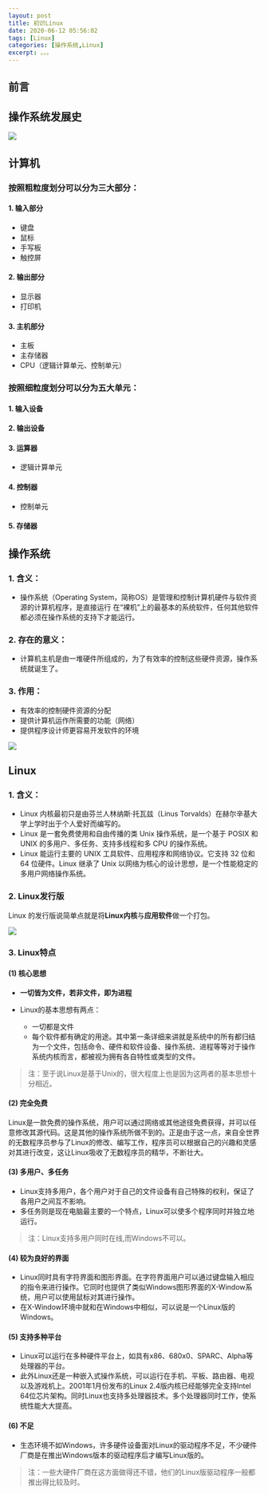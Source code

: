 ```yaml
---
layout: post
title: 初识Linux
date: 2020-06-12 05:56:02
tags: [Linux]
categories: [操作系统,Linux]
excerpt: 。。。
---
```


## 前言

## 操作系统发展史

![](https://github.com/CharlieTao/CharlieTao.github.sources/blob/master/BigData/Pictures/Linux/操作系统发展史.png?raw=true)

## 计算机

### 按照粗粒度划分可以分为三大部分：
#### 1. 输入部分
- 键盘
- 鼠标
- 手写板
- 触控屏

#### 2. 输出部分
- 显示器
- 打印机

#### 3. 主机部分
- 主板
- 主存储器
- CPU（逻辑计算单元、控制单元）


### 按照细粒度划分可以分为五大单元：

#### 1. 输入设备
#### 2. 输出设备
#### 3. 运算器
- 逻辑计算单元
#### 4. 控制器
- 控制单元
#### 5. 存储器

  

## 操作系统

### 1. 含义：
- 操作系统（Operating System，简称OS）是管理和控制计算机硬件与软件资源的计算机程序，是直接运行  在“裸机”上的最基本的系统软件，任何其他软件都必须在操作系统的支持下才能运行。

### 2. 存在的意义：
- 计算机主机是由一堆硬件所组成的，为了有效率的控制这些硬件资源，操作系统就诞生了。

### 3. 作用：
- 有效率的控制硬件资源的分配
- 提供计算机运作所需要的功能（网络）
- 提供程序设计师更容易开发软件的环境

![](https://github.com/CharlieTao/CharlieTao.github.sources/blob/master/BigData/Pictures/Linux/操作系统.png?raw=true)


## Linux

### 1. 含义：

- Linux 内核最初只是由芬兰人林纳斯·托瓦兹（Linus Torvalds）在赫尔辛基大学上学时出于个人爱好而编写的。
- Linux 是一套免费使用和自由传播的类 Unix 操作系统，是一个基于 POSIX 和 UNIX 的多用户、多任务、支持多线程和多 CPU 的操作系统。
- Linux 能运行主要的 UNIX 工具软件、应用程序和网络协议。它支持 32 位和 64 位硬件。Linux 继承了 Unix 以网络为核心的设计思想，是一个性能稳定的多用户网络操作系统。

  
### 2. Linux发行版
Linux 的发行版说简单点就是将**Linux内核**与**应用软件**做一个打包。​

![](https://github.com/CharlieTao/CharlieTao.github.sources/blob/master/BigData/Pictures/Linux/Linux各版本.png?raw=true)

### 3. Linux特点

#### (1) 核心思想

- **一切皆为文件，若非文件，即为进程**

- Linux的基本思想有两点：
    - 一切都是文件
    - 每个软件都有确定的用途。其中第一条详细来讲就是系统中的所有都归结为一个文件，包括命令、硬件和软件设备、操作系统、进程等等对于操作系统内核而言，都被视为拥有各自特性或类型的文件。
    
> 注：至于说Linux是基于Unix的，很大程度上也是因为这两者的基本思想十分相近。


#### (2) 完全免费

Linux是一款免费的操作系统，用户可以通过网络或其他途径免费获得，并可以任意修改其源代码。这是其他的操作系统所做不到的。正是由于这一点，来自全世界的无数程序员参与了Linux的修改、编写工作，程序员可以根据自己的兴趣和灵感对其进行改变，这让Linux吸收了无数程序员的精华，不断壮大。

#### (3) 多用户、多任务
- Linux支持多用户，各个用户对于自己的文件设备有自己特殊的权利，保证了各用户之间互不影响。
- 多任务则是现在电脑最主要的一个特点，Linux可以使多个程序同时并独立地运行。

> 注：Linux支持多用户同时在线,而Windows不可以。


#### (4) 较为良好的界面
- Linux同时具有字符界面和图形界面。在字符界面用户可以通过键盘输入相应的指令来进行操作。它同时也提供了类似Windows图形界面的X-Window系统，用户可以使用鼠标对其进行操作。
- 在X-Window环境中就和在Windows中相似，可以说是一个Linux版的Windows。
  

#### (5) 支持多种平台
- Linux可以运行在多种硬件平台上，如具有x86、680x0、SPARC、Alpha等处理器的平台。
- 此外Linux还是一种嵌入式操作系统，可以运行在手机、平板、路由器、电视以及游戏机上。2001年1月份发布的Linux 2.4版内核已经能够完全支持Intel 64位芯片架构。同时Linux也支持多处理器技术。多个处理器同时工作，使系统性能大大提高。

#### (6) 不足
- 生态环境不如Windows，许多硬件设备面对Linux的驱动程序不足，不少硬件厂商是在推出Windows版本的驱动程序后才编写Linux版的。
>注：一些大硬件厂商在这方面做得还不错，他们的Linux版驱动程序一般都推出得比较及时。